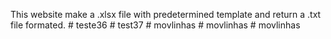 This website make a .xlsx file with predetermined template and return a .txt file formated.
#   t e s t e 3 6  
 #   t e s t 3 7  
 #   m o v l i n h a s  
 #   m o v l i n h a s  
 #   m o v l i n h a s  
 